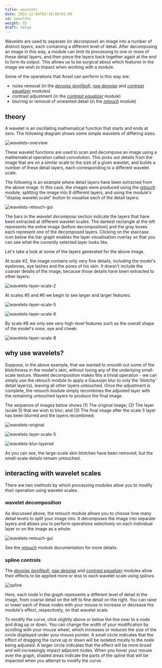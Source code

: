 ```yaml
---
title: wavelets
date: 2022-12-04T02:19:02+01:00
id: wavelets
weight: 55
draft: false
---
```


Wavelets are used to separate (or _decompose_) an image into a number of distinct _layers_, each containing a different level of detail. After decomposing an image in this way, a module can limit its processing to one or more of these detail layers, and then piece the layers back together again at the end to form its output. This allows us to be surgical about which features in the image we wish to impact when working with a module.

Some of the operations that Ansel can perform in this way are:

- noise removal (in the [_denoise (profiled)_](../../module-reference/processing-modules/denoise-profiled.md), [_raw denoise_](../../module-reference/processing-modules/raw-denoise.md) and [_contrast equalizer_](../../module-reference/processing-modules/contrast-equalizer.md) modules)
- contrast adjustment (in the [_contrast equalizer_](../../module-reference/processing-modules/contrast-equalizer.md) module)
- blurring or removal of unwanted detail (in the [_retouch_](../../module-reference/processing-modules/retouch.md) module)

## theory

A wavelet is an oscillating mathematical function that starts and ends at zero. The following diagram shows some simple wavelets of differing sizes.

![wavelets-overview](./wavelets/wavelets-overview.png#w50)

These wavelet functions are used to scan and decompose an image using a mathematical operation called _convolution_. This picks out details from the image that are on a similar scale to the size of a given wavelet, and builds a number of these detail layers, each corresponding to a different wavelet scale.

The following is an example where detail layers have been extracted from the above image. In this case, the images were produced using the [_retouch_](../../module-reference/processing-modules/retouch.md) module, splitting the image into 8 different layers, and using the module's "display wavelet scale" button to visualise each of the detail layers:

![wavelets-retouch-gui](./wavelets/clean-retouch.png#w33)

The bars in the _wavelet decompose_ section indicate the layers that have been extracted at different wavelet scales. The darkest rectangle at the left represents the entire image (before decomposition) and the gray boxes each represent one of the decomposed layers. Clicking on the staircase icon below the bar graph enables the layer visualisation overlay so that you can see what the currently selected layer looks like.

Let's take a look at some of the layers generated for the above image.

At scale #2, the image contains only very fine details, including the model's eyebrows, eye lashes and the pores of his skin. It doesn't include the coarser details of the image, because those details have been extracted to other layers:

![wavelets-layer-scale-2](./wavelets/wavelets-layer-scale-2.png#w50)

At scales #5 and #6 we begin to see larger and larger features:

![wavelets-layer-scale-5](./wavelets/wavelets-layer-scale-5.png#w50)

![wavelets-layer-scale-6](./wavelets/wavelets-layer-scale-6.png#w50)

By scale #8 we only see very high-level features such as the overall shape of the model's nose, eye and cheek:

![wavelets-layer-scale-8](./wavelets/wavelets-layer-scale-8.png#w50)

## why use wavelets?

Suppose, in the above example, that we wanted to smooth out some of the blotchiness in the model's skin, without losing any of the underlying small-scale texture. Wavelet decomposition makes this a trivial operation - we can simply use the retouch module to apply a Gaussian blur to only the 'blotchy' detail layer(s), leaving all other layers untouched. Once the adjustment is complete, the retouch module simply recombines the adjusted layer with the remaining untouched layers to produce the final image.

The sequence of images below shows (1) The original image; (2) The layer (scale 5) that we wish to blur; and (3) The final image after the scale 5 layer has been blurred and the layers recombined:

![wavelets-original](./wavelets/wavelets-original.png#w50)

![wavelets-layer-scale-5](./wavelets/wavelets-layer-scale-5.png#w50)

![wavelets-blur-layered](./wavelets/wavelets-blur-layered.png#w50)

As you can see, the large-scale skin blotches have been removed, but the small-scale details remain untouched.

## interacting with wavelet scales

There are two methods by which processing modules allow you to modify their operation using wavelet scales.

### wavelet decomposition

As discussed above, the _retouch_ module allows you to choose how many detail levels to split your image into. It decomposes the image into separate layers and allows you to perform operations selectively on each individual layer or on the image as a whole:

![wavelets-retouch-gui](./wavelets/clean-retouch.png#w33)

See the [_retouch_](../../../module-reference/processing-modules/retouch.md) module documentation for more details.

### spline controls

The [_denoise (profiled)_](../../module-reference/processing-modules/denoise-profiled.md), [_raw denoise_](../../module-reference/processing-modules/raw-denoise.md) and [_contrast equalizer_](../../module-reference/processing-modules/contrast-equalizer.md) modules allow their effects to be applied more or less to each wavelet scale using _splines_.

![spline](./wavelets/clean-spline.png#w33)

Here, each node in the graph represents a different level of detail in the image, from coarse detail on the left to fine detail on the right. You can raise or lower each of these nodes with your mouse to increase or decrease the module's effect, respectively, on that wavelet scale.

To modify the curve, click slightly above or below the line near to a node and drag up or down. You can change the width of your modification by scrolling with your mouse wheel, which increases or reduces the size of the circle displayed under your mouse pointer. A small circle indicates that the effect of dragging the curve up or down will be isolated mostly to the node being adjusted. A larger circle indicates that the effect will be more broad and will increasingly impact adjacent nodes. When you hover your mouse over the graph, shaded areas indicate the parts of the spline that will be impacted when you attempt to modify the curve.
